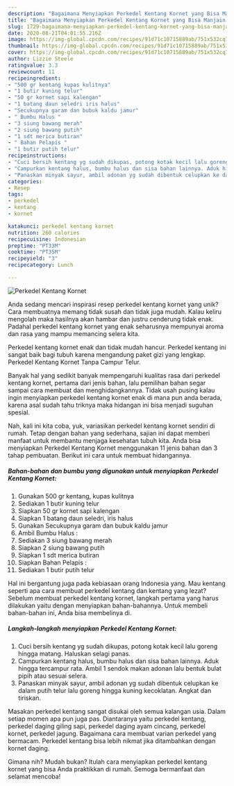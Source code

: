 ```yaml
---
description: "Bagaimana Menyiapkan Perkedel Kentang Kornet yang Bisa Manjain Lidah"
title: "Bagaimana Menyiapkan Perkedel Kentang Kornet yang Bisa Manjain Lidah"
slug: 1729-bagaimana-menyiapkan-perkedel-kentang-kornet-yang-bisa-manjain-lidah
date: 2020-08-21T04:01:55.216Z
image: https://img-global.cpcdn.com/recipes/91d71c10715889ab/751x532cq70/perkedel-kentang-kornet-foto-resep-utama.jpg
thumbnail: https://img-global.cpcdn.com/recipes/91d71c10715889ab/751x532cq70/perkedel-kentang-kornet-foto-resep-utama.jpg
cover: https://img-global.cpcdn.com/recipes/91d71c10715889ab/751x532cq70/perkedel-kentang-kornet-foto-resep-utama.jpg
author: Lizzie Steele
ratingvalue: 3.3
reviewcount: 11
recipeingredient:
- "500 gr kentang kupas kulitnya"
- "1 butir kuning telur"
- "50 gr kornet sapi kalengan"
- "1 batang daun seledri iris halus"
- "Secukupnya garam dan bubuk kaldu jamur"
- " Bumbu Halus "
- "3 siung bawang merah"
- "2 siung bawang putih"
- "1 sdt merica butiran"
- " Bahan Pelapis "
- "1 butir putih telur"
recipeinstructions:
- "Cuci bersih kentang yg sudah dikupas, potong kotak kecil lalu goreng hingga matang. Haluskan selagi panas."
- "Campurkan kentang halus, bumbu halus dan sisa bahan lainnya. Aduk hingga tercampur rata. Ambil 1 sendok makan adonan lalu bentuk bulat pipih atau sesuai selera."
- "Panaskan minyak sayur, ambil adonan yg sudah dibentuk celupkan ke dalam putih telur lalu goreng hingga kuning kecoklatan. Angkat dan tiriskan."
categories:
- Resep
tags:
- perkedel
- kentang
- kornet

katakunci: perkedel kentang kornet 
nutrition: 260 calories
recipecuisine: Indonesian
preptime: "PT33M"
cooktime: "PT35M"
recipeyield: "3"
recipecategory: Lunch

---
```



![Perkedel Kentang Kornet](https://img-global.cpcdn.com/recipes/91d71c10715889ab/751x532cq70/perkedel-kentang-kornet-foto-resep-utama.jpg)

Anda sedang mencari inspirasi resep perkedel kentang kornet yang unik? Cara membuatnya memang tidak susah dan tidak juga mudah. Kalau keliru mengolah maka hasilnya akan hambar dan justru cenderung tidak enak. Padahal perkedel kentang kornet yang enak seharusnya mempunyai aroma dan rasa yang mampu memancing selera kita.

Perkedel kentang kornet enak dan tidak mudah hancur. Perkedel kentang ini sangat baik bagi tubuh karena mengandung paket gizi yang lengkap. Perkedel Kentang Kornet Tanpa Campur Telur.

Banyak hal yang sedikit banyak mempengaruhi kualitas rasa dari perkedel kentang kornet, pertama dari jenis bahan, lalu pemilihan bahan segar sampai cara membuat dan menghidangkannya. Tidak usah pusing kalau ingin menyiapkan perkedel kentang kornet enak di mana pun anda berada, karena asal sudah tahu triknya maka hidangan ini bisa menjadi suguhan spesial.


Nah, kali ini kita coba, yuk, variasikan perkedel kentang kornet sendiri di rumah. Tetap dengan bahan yang sederhana, sajian ini dapat memberi manfaat untuk membantu menjaga kesehatan tubuh kita. Anda bisa menyiapkan Perkedel Kentang Kornet menggunakan 11 jenis bahan dan 3 tahap pembuatan. Berikut ini cara untuk membuat hidangannya.

<!--inarticleads1-->

##### Bahan-bahan dan bumbu yang digunakan untuk menyiapkan Perkedel Kentang Kornet:

1. Gunakan 500 gr kentang, kupas kulitnya
1. Sediakan 1 butir kuning telur
1. Siapkan 50 gr kornet sapi kalengan
1. Siapkan 1 batang daun seledri, iris halus
1. Gunakan Secukupnya garam dan bubuk kaldu jamur
1. Ambil  Bumbu Halus :
1. Sediakan 3 siung bawang merah
1. Siapkan 2 siung bawang putih
1. Siapkan 1 sdt merica butiran
1. Siapkan  Bahan Pelapis :
1. Sediakan 1 butir putih telur


Hal ini bergantung juga pada kebiasaan orang Indonesia yang. Mau kentang seperti apa cara membuat perkedel kentang dan kentang yang lezat? Sebelum membuat perkedel kentang kornet, langkah pertama yang harus dilakukan yaitu dengan menyiapkan bahan-bahannya. Untuk membeli bahan-bahan ini, Anda bisa membelinya di. 

<!--inarticleads2-->

##### Langkah-langkah menyiapkan Perkedel Kentang Kornet:

1. Cuci bersih kentang yg sudah dikupas, potong kotak kecil lalu goreng hingga matang. Haluskan selagi panas.
1. Campurkan kentang halus, bumbu halus dan sisa bahan lainnya. Aduk hingga tercampur rata. Ambil 1 sendok makan adonan lalu bentuk bulat pipih atau sesuai selera.
1. Panaskan minyak sayur, ambil adonan yg sudah dibentuk celupkan ke dalam putih telur lalu goreng hingga kuning kecoklatan. Angkat dan tiriskan.


Masakan perkedel kentang sangat disukai oleh semua kalangan usia. Dalam setiap momen apa pun juga pas. Diantaranya yaitu perkedel kentang, perkedel daging giling sapi, perkedel daging ayam cincang, perkedel kornet, perkedel jagung. Bagaimana cara membuat varian perkedel yang bermacam. Perkedel kentang bisa lebih nikmat jika ditambahkan dengan kornet daging. 

Gimana nih? Mudah bukan? Itulah cara menyiapkan perkedel kentang kornet yang bisa Anda praktikkan di rumah. Semoga bermanfaat dan selamat mencoba!
